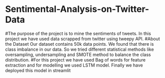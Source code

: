 # Sentimental-Analysis-on-Twitter-Data

#The purpose of the project is to mine the sentiments of tweets. In this project we have used data scrapped from twitter using tweepy API.
#About the Dataset
Our dataset contains 50k data points. We found that there is class imbalance in our data. So we tried different statistical methods like oversampling, undersampling and
SMOTE method to balance the class distribution.
#For this project we have used Bag of words for feature extraction and for modelling we used LSTM model. Finally we have deployed this model in streamlit 
